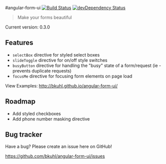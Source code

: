 #angular-form-ui  [![Build Status](https://travis-ci.org/bkuhl/angular-form-ui.png?branch=master)](https://travis-ci.org/bkuhl/angular-form-ui) [![devDependency Status](https://david-dm.org/bkuhl/angular-form-ui/dev-status.png)](https://david-dm.org/bkuhl/angular-form-ui#info=devDependencies)
> Make your forms beautiful

Current version: 0.3.0

## Features

* `selectBox` directive for styled select boxes
* `slideToggle` directive for on/off style switches
* `busyButton` directive for handling the "busy" state of a form/request (ie - prevents duplicate requests)
* `focusMe` directive for focusing form elements on page load

View Examples: http://bkuhl.github.io/angular-form-ui/

## Roadmap

* Add styled checkboxes
* Add phone number masking directive

## Bug tracker

Have a bug? Please create an issue here on GitHub!

https://github.com/bkuhl/angular-form-ui/issues
